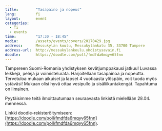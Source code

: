 ```yaml
---
title:        "Tasapaino ja nopeus"
lang:         fi
layout:       event
categories:
  - fi
  - events
time:         "17:30 - 18:45"
media:        /assets/events/covers/20170429.jpg
address:      Messukylän koulu, Messukylänkatu 35, 33700 Tampere
address-url:  http://messukylankoulu.yhdistysavain.fi
doodle:       https://doodle.com/poll/fmdfda6mqyv65fnn
---
```


Tampereen Suomi-Romania yhdistyksen kevätjumppakausi jatkuu! Luvassa leikkejä, pelejä ja voimistelurata. Harjoitellaan tasapainoa ja nopeutta. Tervetuloa mukaan aikuiset ja lapset 4 vuotiaasta ylöspäin, voit tuoda myös ystäväsi! Mukaan olisi hyvä ottaa vesipullo ja sisäliikuntakengät. Tapahtuma on ilmainen.

Pyytäisimme teitä ilmoittautumaan seuraavasta linkistä mielellään 28.04. mennessä.

Linkki doodle-rekisteröitymiseen: [https://doodle.com/poll/fmdfda6mqyv65fnn](https://doodle.com/poll/fmdfda6mqyv65fnn).